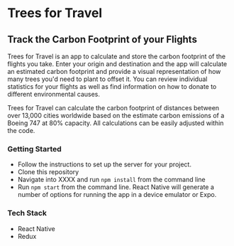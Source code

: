 # Trees for Travel
## Track the Carbon Footprint of your Flights

Trees for Travel is an app to calculate and store the carbon footprint of the flights you take. Enter your origin and destination and the app will calculate an estimated carbon footprint and provide a visual representation of how many trees you'd need to plant to offset it. You can review individual statistics for your flights as well as find information on how to donate to different environmental causes.

Trees for Travel can calculate the carbon footprint of distances between over 13,000 cities worldwide based on the estimate carbon emissions of a Boeing 747 at 80% capacity. All calculations can be easily adjusted within the code.


### Getting Started
* Follow the instructions to set up the server for your project.
* Clone this repository
* Navigate into XXXX and run `npm install` from the command line
* Run `npm start` from the command line. React Native will generate a number of options for running the app in a device emulator or Expo.

### Tech Stack
* React Native 
* Redux







